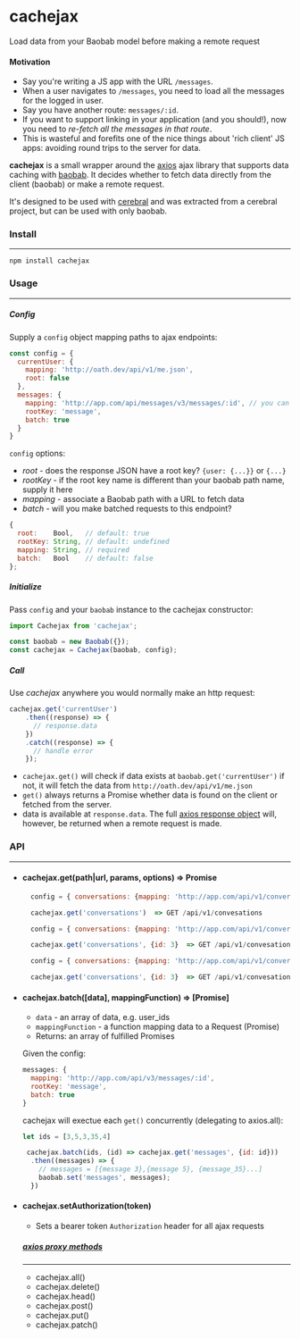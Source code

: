 # cachejax
Load data from your Baobab model before making a remote request

#### Motivation

- Say you're writing a JS app with the URL `/messages`.
- When a user navigates to `/messages`, you need to load all the messages for the logged in user.
- Say you have another route: `messages/:id`.
- If you want to support linking in your application (and you should!), now you need to *re-fetch all the messages in that route*.
- This is wasteful and forefits one of the nice things about 'rich client' JS apps: avoiding round trips to the server for data.

**cachejax** is a small wrapper around the [axios](https://github.com/mzabriskie/axios) ajax library that supports data caching with [baobab](https://github.com/Yomguithereal/baobab). It decides whether to fetch data directly from the client (baobab) or make a remote request.

It's designed to be used with [cerebral](https://github.com/christianalfoni/cerebral) and was extracted from a cerebral project, but can be used with only baobab.

### Install
-------------
`npm install cachejax`

### Usage
--------------
##### Config

  Supply a `config` object mapping paths to ajax endpoints:
  ```js
  const config = {
    currentUser: {
      mapping: 'http://oath.dev/api/v1/me.json',
      root: false
    },
    messages: {
      mapping: 'http://app.com/api/messages/v3/messages/:id', // you can use express style routes
      rootKey: 'message',
      batch: true
    }
  }
  ```
  `config` options:
  - *root*    - does the response JSON have a root key? `{user: {...}}` or `{...}`
  - *rootKey* - if the root key name is different than your baobab path name, supply it here
  - *mapping* - associate a Baobab path with a URL to fetch data
  - *batch*   - will you make batched requests to this endpoint?
  
  ```js
  {
    root:    Bool,   // default: true
    rootKey: String, // default: undefined
    mapping: String, // required
    batch:   Bool    // default: false
  };
  ```

##### Initialize

  Pass `config` and your `baobab` instance to the cachejax constructor:
  ```js
  import Cachejax from 'cachejax';

  const baobab = new Baobab({});
  const cachejax = Cachejax(baobab, config);
  ```

##### Call

  Use *cachejax* anywhere you would normally make an http request:
  ```js
  cachejax.get('currentUser')
      .then((response) => {
        // response.data
      })
      .catch((response) => {
        // handle error
      });
  ```

  - `cachejax.get()` will check if data exists at `baobab.get('currentUser')` if not, it will fetch the data from `http://oath.dev/api/v1/me.json`
  - `get()` always returns a Promise whether data is found on the client or fetched from the server.
  - data is available at `response.data`. The full [axios response object](https://github.com/mzabriskie/axios#response-api) will, however,  be returned when a remote request is made.

### API
-------------

- #### cachejax.get(path|url, params, options) => Promise
  
  ```js
    config = { conversations: {mapping: 'http://app.com/api/v1/conversations'} }
  
    cachejax.get('conversations')  => GET /api/v1/convesations
  ```
  
  ```js
    config = { conversations: {mapping: 'http://app.com/api/v1/conversations:id'} }
  
    cachejax.get('conversations', {id: 3}  => GET /api/v1/convesations/3
  ```
  
  ```js
    config = { conversations: {mapping: 'http://app.com/api/v1/conversations'} }
  
    cachejax.get('conversations', {id: 3}  => GET /api/v1/convesations?id=3
  ```
  
- #### cachejax.batch([data], mappingFunction) => [Promise]

  - `data` - an array of data, e.g. user_ids
  - `mappingFunction` - a function mapping data to a Request (Promise)
  - Returns: an array of fulfilled Promises
  
  Given the config:
  ```js
  messages: {
    mapping: 'http://app.com/api/v3/messages/:id',
    rootKey: 'message',
    batch: true
  }
  ```
  
  cachejax will exectue each `get()` concurrently (delegating to axios.all):
  
  ```js
  let ids = [3,5,3,35,4]
  
   cachejax.batch(ids, (id) => cachejax.get('messages', {id: id}))
    .then((messages) => {
      // messages = [{message 3},{message 5}, {message_35}...] 
      baobab.set('messages', messages);
    })
  ```
- #### cachejax.setAuthorization(token)

  - Sets a bearer token `Authorization` header for all ajax requests
  
  ##### [axios proxy methods](https://github.com/mzabriskie/axios#request-method-aliases)
  -------------------------

  - cachejax.all()
  - cachejax.delete()
  - cachejax.head()
  - cachejax.post()
  - cachejax.put()
  - cachejax.patch()

